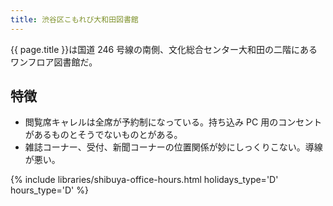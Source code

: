 ```yaml
---
title: 渋谷区こもれび大和田図書館
---
```


{{ page.title }}は国道 246 号線の南側、文化総合センター大和田の二階にあるワンフロア図書館だ。

## 特徴

* 閲覧席キャレルは全席が予約制になっている。持ち込み PC 用のコンセントがあるものとそうでないものとがある。
* 雑誌コーナー、受付、新聞コーナーの位置関係が妙にしっくりこない。導線が悪い。

{% include libraries/shibuya-office-hours.html holidays_type='D' hours_type='D' %}
